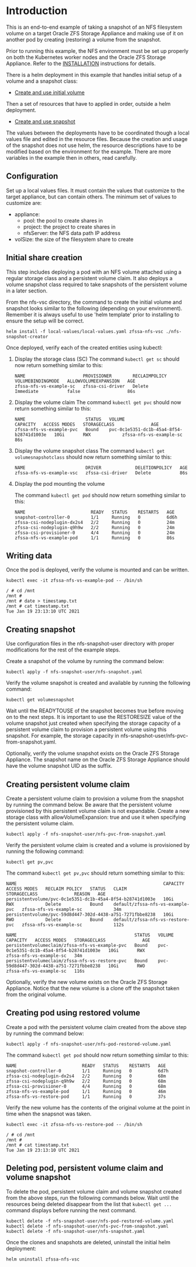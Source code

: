 # Introduction

This is an end-to-end example of taking a snapshot of an NFS filesystem
volume on a target Oracle ZFS Storage Appliance and making use of it 
on another pod by creating (restoring) a volume from the snapshot.

Prior to running this example, the NFS environment must be set up properly
on both the Kubernetes worker nodes and the Oracle ZFS Storage Appliance.
Refer to the [INSTALLATION](../../INSTALLATION.md) instructions for details.

There is a helm deployment in this example that handles initial setup of a volume
and a snapshot class:
* [Create and use initial volume](./nfs-snapshot-creator)

Then a set of resources that have to applied in order, outside a helm deployment.
* [Create and use snapshot](./nfs-snapshot-user)

The values between the deployments have to be coordinated though a local values
file and edited in the resource files. Because the creation and usage of the snapshot
does not use helm, the resource descriptions have to be modified based on
the environment for the example. There are more variables in the example then
in others, read carefully.

## Configuration

Set up a local values files. It must contain the values that customize to the 
target appliance, but can contain others. The minimum set of values to
customize are:

* appliance:
  * pool: the pool to create shares in
  * project: the project to create shares in
  * nfsServer: the NFS data path IP address
* volSize: the size of the filesystem share to create

## Initial share creation

This step includes deploying a pod with an NFS volume attached using a regular 
storage class and a persistent volume claim. It also deploys a volume snapshot class
required to take snapshots of the persistent volume in a later section.

From the nfs-vsc directory, the command to create the initial volume and snapshot
looks similar to the following (depending on your environment). Remember it is
always useful to use 'helm template' prior to installing to ensure the setup will
be correct.

```text
helm install -f local-values/local-values.yaml zfssa-nfs-vsc ./nfs-snapshot-creator
```

Once deployed, verify each of the created entities using kubectl:

1. Display the storage class (SC)
    The command `kubectl get sc` should now return something similar to this:

    ```text
	NAME                      PROVISIONER        RECLAIMPOLICY   VOLUMEBINDINGMODE   ALLOWVOLUMEEXPANSION   AGE
	zfssa-nfs-vs-example-sc   zfssa-csi-driver   Delete          Immediate           false                  86s
    ```
2. Display the volume claim
    The command `kubectl get pvc` should now return something similar to this:
    ```text
	NAME                       STATUS   VOLUME                                     CAPACITY   ACCESS MODES   STORAGECLASS              AGE
	zfssa-nfs-vs-example-pvc   Bound    pvc-0c1e5351-dc1b-45a4-8f54-b28741d1003e   10Gi       RWX            zfssa-nfs-vs-example-sc   86s
    ```
3. Display the volume snapshot class
    The command `kubectl get volumesnapshotclass` should now return something similar to this:
    ```text
	NAME                       DRIVER             DELETIONPOLICY   AGE
	zfssa-nfs-vs-example-vsc   zfssa-csi-driver   Delete           86s
    ```
4. Display the pod mounting the volume

    The command `kubectl get pod` should now return something similar to this:
    ```text
	NAME                         READY   STATUS    RESTARTS   AGE
    snapshot-controller-0        1/1     Running   0          6d6h
    zfssa-csi-nodeplugin-dx2s4   2/2     Running   0          24m
    zfssa-csi-nodeplugin-q9h9w   2/2     Running   0          24m
    zfssa-csi-provisioner-0      4/4     Running   0          24m
    zfssa-nfs-vs-example-pod     1/1     Running   0          86s
    ```

## Writing data

Once the pod is deployed, verify the volume is mounted and can be written. 

```text
kubectl exec -it zfssa-nfs-vs-example-pod -- /bin/sh

/ # cd /mnt
/mnt # 
/mnt # date > timestamp.txt
/mnt # cat timestamp.txt 
Tue Jan 19 23:13:10 UTC 2021
```

## Creating snapshot 

Use configuration files in the nfs-snapshot-user directory with proper modifications 
for the rest of the example steps.

Create a snapshot of the volume by running the command below:

```text
kubectl apply -f nfs-snapshot-user/nfs-snapshot.yaml
```

Verify the volume snapshot is created and available by running the following command:

```text
kubectl get volumesnapshot
```

Wait until the READYTOUSE of the snapshot becomes true before moving on to the next steps. 
It is important to use the RESTORESIZE value of the volume snapshot just created when specifying
the storage capacity of a persistent volume claim to provision a persistent volume using this 
snapshot. For example, the storage capacity in nfs-snapshot-user/nfs-pvc-from-snapshot.yaml.

Optionally, verify the volume snapshot exists on the Oracle ZFS Storage Appliance. The snapshot name
on the Oracle ZFS Storage Appliance should have the volume snapshot UID as the suffix.

## Creating persistent volume claim 

Create a persistent volume claim to provision a volume from the snapshot by running
the command below. Be aware that the persistent volume provisioned by this persistent volume claim
is not expandable. Create a new storage class with allowVolumeExpansion: true and use it when 
specifying the persistent volume claim.

```text
kubectl apply -f nfs-snapshot-user/nfs-pvc-from-snapshot.yaml
```

Verify the persistent volume claim is created and a volume is provisioned by running the following command:

```text
kubectl get pv,pvc
```

The command `kubectl get pv,pvc` should return something similar to this:
```text
NAME                                                        CAPACITY   ACCESS MODES   RECLAIM POLICY   STATUS   CLAIM                              STORAGECLASS              REASON   AGE
persistentvolume/pvc-0c1e5351-dc1b-45a4-8f54-b28741d1003e   10Gi       RWX            Delete           Bound    default/zfssa-nfs-vs-example-pvc   zfssa-nfs-vs-example-sc            34m
persistentvolume/pvc-59d8d447-302d-4438-a751-7271fbbe8238   10Gi       RWO            Delete           Bound    default/zfssa-nfs-vs-restore-pvc   zfssa-nfs-vs-example-sc            112s

NAME                                             STATUS   VOLUME                                     CAPACITY   ACCESS MODES   STORAGECLASS              AGE
persistentvolumeclaim/zfssa-nfs-vs-example-pvc   Bound    pvc-0c1e5351-dc1b-45a4-8f54-b28741d1003e   10Gi       RWX            zfssa-nfs-vs-example-sc   34m
persistentvolumeclaim/zfssa-nfs-vs-restore-pvc   Bound    pvc-59d8d447-302d-4438-a751-7271fbbe8238   10Gi       RWO            zfssa-nfs-vs-example-sc   116s
```

Optionally, verify the new volume exists on the Oracle ZFS Storage Appliance. Notice that the new
volume is a clone off the snapshot taken from the original volume.

## Creating pod using restored volume

Create a pod with the persistent volume claim created from the above step by running the command below:

```text
kubectl apply -f nfs-snapshot-user/nfs-pod-restored-volume.yaml
```

The command `kubectl get pod` should now return something similar to this:
```text
NAME                         READY   STATUS    RESTARTS   AGE
snapshot-controller-0        1/1     Running   0          6d7h
zfssa-csi-nodeplugin-dx2s4   2/2     Running   0          68m
zfssa-csi-nodeplugin-q9h9w   2/2     Running   0          68m
zfssa-csi-provisioner-0      4/4     Running   0          68m
zfssa-nfs-vs-example-pod     1/1     Running   0          46m
zfssa-nfs-vs-restore-pod     1/1     Running   0          37s
```

Verify the new volume has the contents of the original volume at the point in time 
when the snapsnot was taken.

```text
kubectl exec -it zfssa-nfs-vs-restore-pod -- /bin/sh

/ # cd /mnt
/mnt # 
/mnt # cat timestamp.txt 
Tue Jan 19 23:13:10 UTC 2021
```

## Deleting pod, persistent volume claim and volume snapshot

To delete the pod, persistent volume claim and volume snapshot created from the above steps,
run the following commands below. Wait until the resources being deleted disappear from
the list that `kubectl get ...` command displays before running the next command.

```text
kubectl delete -f nfs-snapshot-user/nfs-pod-restored-volume.yaml
kubectl delete -f nfs-snapshot-user/nfs-pvc-from-snapshot.yaml
kubectl delete -f nfs-snapshot-user/nfs-snapshot.yaml
```

Once the clones and snapshots are deleted, uninstall the initial helm deployment:
```text
helm uninstall zfssa-nfs-vsc
```
